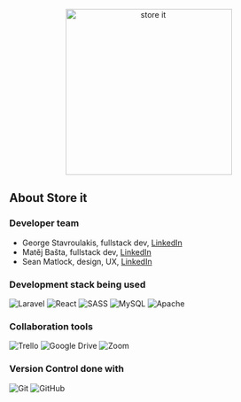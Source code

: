 <p align="center"><img src="https://i.imgur.com/G8wRV7i.png" width="300" alt="store it"></p>

## About Store it

### Developer team

-   George Stavroulakis, fullstack dev, <a href="https://www.linkedin.com/in/george-stavroulakis-35118851/">LinkedIn</a>
-   Matěj Bašta, fullstack dev, <a href="https://www.linkedin.com/in/mat%C4%9Bj-ba%C5%A1ta-265325143/">LinkedIn</a>
-   Sean Matlock, design, UX, <a href="https://www.linkedin.com/in/seanmatlock/">LinkedIn</a>

### Development stack being used <br/>

![Laravel](https://img.shields.io/badge/laravel-%23FF2D20.svg?style=for-the-badge&logo=laravel&logoColor=white)
![React](https://img.shields.io/badge/react-%2320232a.svg?style=for-the-badge&logo=react&logoColor=%2361DAFB)
![SASS](https://img.shields.io/badge/SASS-hotpink.svg?style=for-the-badge&logo=SASS&logoColor=white)
![MySQL](https://img.shields.io/badge/mysql-%2300f.svg?style=for-the-badge&logo=mysql&logoColor=white)
![Apache](https://img.shields.io/badge/apache-%23D42029.svg?style=for-the-badge&logo=apache&logoColor=white)

### Collaboration tools <br />

![Trello](https://img.shields.io/badge/Trello-%23026AA7.svg?style=for-the-badge&logo=Trello&logoColor=white)
![Google Drive](https://img.shields.io/badge/Google%20Drive-4285F4?style=for-the-badge&logo=googledrive&logoColor=white)
![Zoom](https://img.shields.io/badge/Zoom-2D8CFF?style=for-the-badge&logo=zoom&logoColor=white)

### Version Control done with <br />

![Git](https://img.shields.io/badge/git-%23F05033.svg?style=for-the-badge&logo=git&logoColor=white)
![GitHub](https://img.shields.io/badge/github-%23121011.svg?style=for-the-badge&logo=github&logoColor=white)
